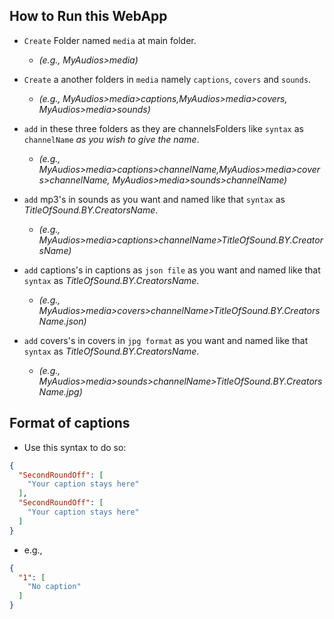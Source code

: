 ## How to Run this WebApp
- `Create` Folder named `media` at main folder.
  - *(e.g., MyAudios>media)*

- `Create` a another folders in `media` namely `captions`, `covers` and `sounds`.
  - *(e.g., MyAudios>media>captions,MyAudios>media>covers, MyAudios>media>sounds)*

- `add` in these three folders as they are channelsFolders like `syntax` as `channelName` *as you wish to give the name*.
  - *(e.g., MyAudios>media>captions>channelName,MyAudios>media>covers>channelName, MyAudios>media>sounds>channelName)*

- `add` mp3's in sounds as you want and named like that ``syntax`` as *TitleOfSound.BY.CreatorsName*.
  - *(e.g., MyAudios>media>captions>channelName>TitleOfSound.BY.CreatorsName)*

- `add` captions's in captions as `json file` as you want and named like that `syntax` as *TitleOfSound.BY.CreatorsName*.
  - *(e.g., MyAudios>media>covers>channelName>TitleOfSound.BY.CreatorsName.json)*

- `add` covers's in covers in `jpg format` as you want and named like that `syntax` as *TitleOfSound.BY.CreatorsName*.
  - *(e.g., MyAudios>media>sounds>channelName>TitleOfSound.BY.CreatorsName.jpg)*

## Format of captions
- Use this syntax to do so:
```JSON
{
  "SecondRoundOff": [
    "Your caption stays here"
  ],
  "SecondRoundOff": [
    "Your caption stays here"
  ]
}
```
  - e.g., 
  ```JSON
  {
    "1": [
      "No caption"
    ]
  }
  ```